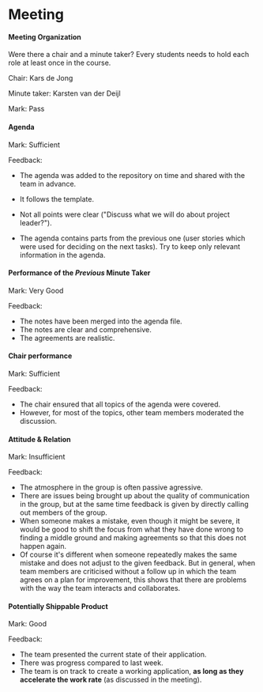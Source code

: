 # Meeting

#### Meeting Organization


Were there a chair and a minute taker? Every students needs to hold each role at least once in the course.


Chair: Kars de Jong

Minute taker: Karsten van der Deijl


Mark: Pass


#### Agenda 


Mark: Sufficient


Feedback: 
- The agenda was added to the repository on time and shared with the team in advance.

- It follows the template.

- Not all points were clear ("Discuss what we will do about project leader?").

- The agenda contains parts from the previous one (user stories which were used for deciding on the next tasks). Try to keep only relevant information in the agenda.



#### Performance of the *Previous* Minute Taker


Mark: Very Good

Feedback:
- The notes have been merged into the agenda file.
- The notes are clear and comprehensive.
- The agreements are realistic.

#### Chair performance


Mark: Sufficient


Feedback: 
- The chair ensured that all topics of the agenda were covered.
- However, for most of the topics, other team members moderated the discussion.



#### Attitude & Relation

Mark: Insufficient

Feedback:
- The atmosphere in the group is often passive agressive.
- There are issues being brought up about the quality of communication in the group, but at the same time feedback is given by directly calling out members of the group. 
- When someone makes a mistake, even though it might be severe, it would be good to shift the focus from what they have done wrong to finding a middle ground and making agreements so that this does not happen again. 
- Of course it's different when someone repeatedly makes the same mistake and does not adjust to the given feedback. But in general, when team members are criticised without a follow up in which the team agrees on a plan for improvement, this shows that there are problems with the way the team interacts and collaborates.



#### Potentially Shippable Product

Mark: Good

Feedback: 
- The team presented the current state of their application.
- There was progress compared to last week.
- The team is on track to create a working application, **as long as they accelerate the work rate** (as discussed in the meeting).

